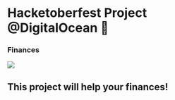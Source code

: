 # Hacketoberfest Project @DigitalOcean :rocket:
### Finances

![](https://assets.bizcapital.com.br/staging-blog/uploads/20190601151618/depositphotos_51652155_m2015_1.jpg-1-1000x614.jpeg)

## This project will help your finances!
